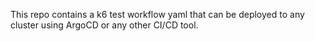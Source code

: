 This repo contains a k6 test workflow yaml that can be deployed to any cluster using ArgoCD or any other CI/CD tool.
